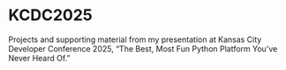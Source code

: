 # KCDC2025
Projects and supporting material from my presentation at Kansas City Developer Conference 2025, “The Best, Most Fun Python Platform You’ve Never Heard Of.”

